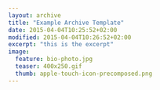 ```yaml
---
layout: archive
title: "Example Archive Template"
date: 2015-04-04T10:25:52+02:00
modified: 2015-04-04T10:26:52+02:00
excerpt: "this is the excerpt"
image:
  feature: bio-photo.jpg
  teaser: 400x250.gif
  thumb: apple-touch-icon-precomposed.png
---
```


